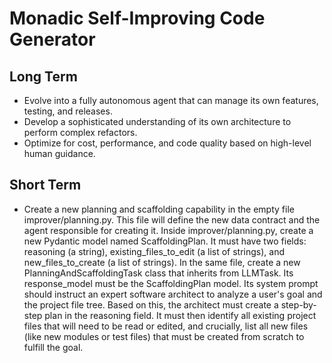 # Monadic Self-Improving Code Generator

## Long Term
- Evolve into a fully autonomous agent that can manage its own features, testing, and releases.
- Develop a sophisticated understanding of its own architecture to perform complex refactors.
- Optimize for cost, performance, and code quality based on high-level human guidance.

## Short Term
- Create a new planning and scaffolding capability in the empty file improver/planning.py. This file will define the new data contract and the agent responsible for creating it.
Inside improver/planning.py, create a new Pydantic model named ScaffoldingPlan. It must have two fields: reasoning (a string), existing_files_to_edit (a list of strings), and new_files_to_create (a list of strings).
In the same file, create a new PlanningAndScaffoldingTask class that inherits from LLMTask.
Its response_model must be the ScaffoldingPlan model.
Its system prompt should instruct an expert software architect to analyze a user's goal and the project file tree. Based on this, the architect must create a step-by-step plan in the reasoning field. It must then identify all existing project files that will need to be read or edited, and crucially, list all new files (like new modules or test files) that must be created from scratch to fulfill the goal.